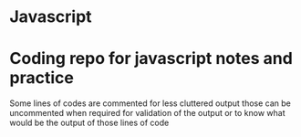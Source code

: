 # Javascript
# Coding repo for javascript notes and practice
Some lines of codes are commented for less cluttered output those can be uncommented when required for validation of the output or to know what would be the output of those lines of code
